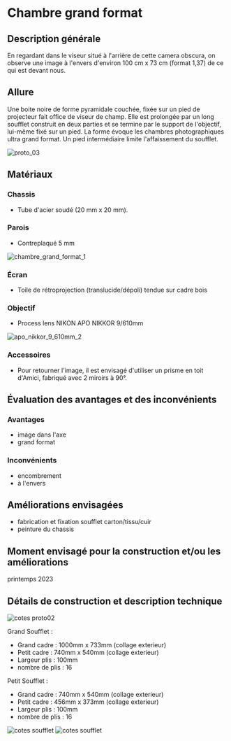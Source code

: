 #  Chambre grand format

## Description générale
En regardant dans le viseur situé à l'arrière de cette camera obscura, on observe une image à l'envers d'environ 100 cm x 73 cm (format 1,37) de ce qui est devant nous.

## Allure
Une boite noire de forme pyramidale couchée, fixée sur un pied de projecteur fait office de viseur de champ. Elle est prolongée par un long soufflet construit en deux parties et se termine par le support de l'objectif, lui-même fixé sur un pied. La forme évoque les chambres photographiques ultra grand format. Un pied intermédiaire limite l'affaissement du soufflet.

![proto_03](../photos/proto_03_ultralight.jpeg)

## Matériaux

### Chassis
- Tube d'acier soudé (20 mm x 20 mm).

### Parois
- Contreplaqué 5 mm

![chambre_grand_format_1](../photos/chambre_grand_format_1_ultralight.jpg)

### Écran
- Toile de rétroprojection (translucide/dépoli) tendue sur cadre bois

### Objectif
- Process lens NIKON APO NIKKOR 9/610mm

![apo_nikkor_9_610mm_2](../photos/apo_nikkor_9_610mm_2_ultralight.jpg)

### Accessoires
- Pour retourner l'image, il est envisagé d'utiliser un prisme en toit d'Amici, fabriqué avec 2 miroirs à 90°.

## Évaluation des avantages et des inconvénients

### Avantages
- image dans l'axe
- grand format

### Inconvénients
- encombrement
- à l'envers

## Améliorations envisagées
- fabrication et fixation soufflet carton/tissu/cuir
- peinture du chassis

## Moment envisagé pour la construction et/ou les améliorations
printemps 2023

## Détails de construction et description technique

![cotes proto02](../plans/dim_chambre_grand_format_ultralight.jpeg)


Grand Soufflet :

- Grand cadre : 1000mm x 733mm (collage exterieur)
- Petit cadre : 740mm x 540mm (collage exterieur)
- Largeur plis : 100mm
- nombre de plis : 16

Petit Soufflet : 

- Grand cadre : 740mm x 540mm (collage exterieur)
- Petit cadre : 456mm x 373mm (collage exterieur)
- Largeur plis : 100mm
- nombre de plis : 16

![cotes soufflet](../plans/cotes-quart-soufflet-cam03-A.png)
![cotes soufflet](../plans/cotes-quart-soufflet-cam03-B.png)
